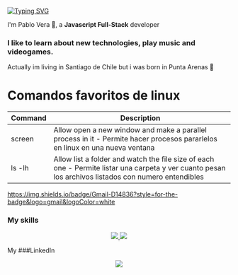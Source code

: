 [![Typing SVG](https://readme-typing-svg.demolab.com/?lines=Hi+there+👋+Topabli+here)](https://git.io/typing-svg)


<!--
**Topabli2/Topabli2** is a ✨ _special_ ✨ repository because its `README.md` (this file) appears on your GitHub profile.

Here are some ideas to get you started:

- 🔭 I’m currently working on ...
- 🌱 I’m currently learning ...
- 👯 I’m looking to collaborate on ...
- 🤔 I’m looking for help with ...
- 💬 Ask me about ...
- 📫 How to reach me: ...
- 😄 Pronouns: ...
- ⚡ Fun fact: ...
-->
I'm Pablo Vera 👋, a **Javascript Full-Stack** developer
### I like to learn about new technologies, play music and videogames.
Actually im living in Santiago de Chile but i was born in Punta Arenas 🐧

# Comandos favoritos de linux
| Command | Description |
| ------ | ------ |
| screen | Allow open a new window and make a parallel process in it - Permite hacer procesos pararlelos en linux en una nueva ventana |
| ls -lh | Allow list a folder and watch the file size of each one - Permite listar una carpeta y ver cuanto pesan los archivos listados con numero entendibles |

https://img.shields.io/badge/Gmail-D14836?style=for-the-badge&logo=gmail&logoColor=white

### My skills
<p align="center">
  <a href="https://skillicons.dev">
    <img src="https://skillicons.dev/icons?i=git,html,css,js,vercel,nextjs,nodejs,sequelize,prisma,supabase,postgres,aws,react&perline=4" />
  </a>
  <a href="https://www.linkedin.com/in/pablo-vera-744676161/">
    <img src="https://skillicons.dev/icons?i=linkedin" />
  </a>
</p>
My ###LinkedIn
<p align="center">
  <a href="https://www.linkedin.com/in/pablo-vera-744676161/">
    <img src="https://skillicons.dev/icons?i=linkedin" />
  </a>
</p>
